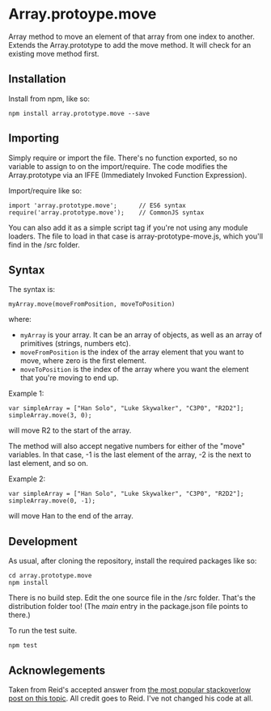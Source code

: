 # Array.protoype.move

Array method to move an element of that array from one index to another.  Extends the Array.prototype to add the move method.  It will check for an existing move method first.


## Installation
Install from npm, like so:

    npm install array.prototype.move --save


## Importing
Simply require or import the file.  There's no function exported, so no variable to assign to on the import/require.  The code modifies the Array.prototype via an IFFE (Immediately Invoked Function Expression).

Import/require like so:

    import 'array.prototype.move';   	// ES6 syntax
    require('array.prototype.move');	// CommonJS syntax

You can also add it as a simple script tag if you're not using any module loaders.  The file to load in that case is array-prototype-move.js, which you'll find in the /src folder.

## Syntax
The syntax is:

    myArray.move(moveFromPosition, moveToPosition)

where:
* `myArray` is your array.  It can be an array of objects, as well as an array of primitives (strings, numbers etc).
* `moveFromPosition` is the index of the array element that you want to move, where zero is the first element.
* `moveToPosition` is the index of the array where you want the element that you're moving to end up.

Example 1:

    var simpleArray = ["Han Solo", "Luke Skywalker", "C3P0", "R2D2"];
    simpleArray.move(3, 0);

will move R2 to the start of the array.

The method will also accept negative numbers for either of the "move" variables.  In that case, -1 is the last element of the array, -2 is the next to last element, and so on.

Example 2:

    var simpleArray = ["Han Solo", "Luke Skywalker", "C3P0", "R2D2"];
    simpleArray.move(0, -1);

will move Han to the end of the array.


## Development
As usual, after cloning the repository, install the required packages like so:

    cd array.prototype.move
    npm install

There is no build step.  Edit the one source file in the /src folder.  That's the distribution folder too!  (The *main* entry in the package.json file points to there.)

To run the test suite.

    npm test


## Acknowlegements
Taken from Reid's accepted answer from [the most popular stackoverlow post on this topic](http://stackoverflow.com/questions/5306680/move-an-array-element-from-one-array-position-to-another).  All credit goes to Reid.  I've not changed his code at all.

